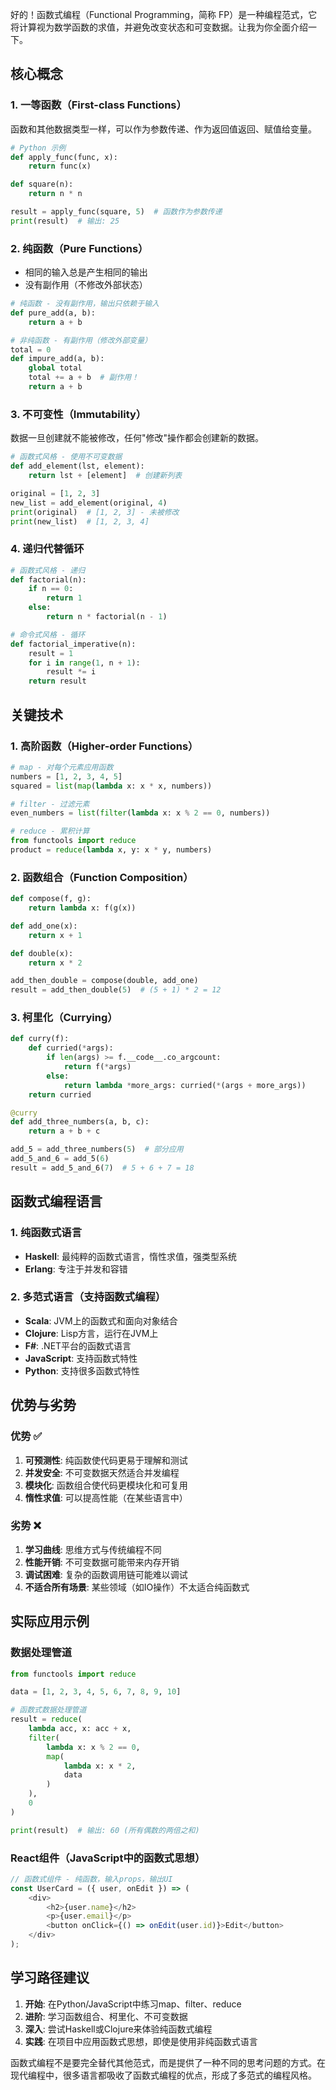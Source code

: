 好的！函数式编程（Functional Programming，简称 FP）是一种编程范式，它将计算视为数学函数的求值，并避免改变状态和可变数据。让我为你全面介绍一下。

## 核心概念

### 1. 一等函数（First-class Functions）
函数和其他数据类型一样，可以作为参数传递、作为返回值返回、赋值给变量。

```python
# Python 示例
def apply_func(func, x):
    return func(x)

def square(n):
    return n * n

result = apply_func(square, 5)  # 函数作为参数传递
print(result)  # 输出: 25
```

### 2. 纯函数（Pure Functions）
- 相同的输入总是产生相同的输出
- 没有副作用（不修改外部状态）

```python
# 纯函数 - 没有副作用，输出只依赖于输入
def pure_add(a, b):
    return a + b

# 非纯函数 - 有副作用（修改外部变量）
total = 0
def impure_add(a, b):
    global total
    total += a + b  # 副作用！
    return a + b
```

### 3. 不可变性（Immutability）
数据一旦创建就不能被修改，任何"修改"操作都会创建新的数据。

```python
# 函数式风格 - 使用不可变数据
def add_element(lst, element):
    return lst + [element]  # 创建新列表

original = [1, 2, 3]
new_list = add_element(original, 4)
print(original)  # [1, 2, 3] - 未被修改
print(new_list)  # [1, 2, 3, 4]
```

### 4. 递归代替循环
```python
# 函数式风格 - 递归
def factorial(n):
    if n == 0:
        return 1
    else:
        return n * factorial(n - 1)

# 命令式风格 - 循环
def factorial_imperative(n):
    result = 1
    for i in range(1, n + 1):
        result *= i
    return result
```

## 关键技术

### 1. 高阶函数（Higher-order Functions）
```python
# map - 对每个元素应用函数
numbers = [1, 2, 3, 4, 5]
squared = list(map(lambda x: x * x, numbers))

# filter - 过滤元素
even_numbers = list(filter(lambda x: x % 2 == 0, numbers))

# reduce - 累积计算
from functools import reduce
product = reduce(lambda x, y: x * y, numbers)
```

### 2. 函数组合（Function Composition）
```python
def compose(f, g):
    return lambda x: f(g(x))

def add_one(x):
    return x + 1

def double(x):
    return x * 2

add_then_double = compose(double, add_one)
result = add_then_double(5)  # (5 + 1) * 2 = 12
```

### 3. 柯里化（Currying）
```python
def curry(f):
    def curried(*args):
        if len(args) >= f.__code__.co_argcount:
            return f(*args)
        else:
            return lambda *more_args: curried(*(args + more_args))
    return curried

@curry
def add_three_numbers(a, b, c):
    return a + b + c

add_5 = add_three_numbers(5)  # 部分应用
add_5_and_6 = add_5(6)
result = add_5_and_6(7)  # 5 + 6 + 7 = 18
```

## 函数式编程语言

### 1. 纯函数式语言
- **Haskell**: 最纯粹的函数式语言，惰性求值，强类型系统
- **Erlang**: 专注于并发和容错

### 2. 多范式语言（支持函数式编程）
- **Scala**: JVM上的函数式和面向对象结合
- **Clojure**: Lisp方言，运行在JVM上
- **F#**: .NET平台的函数式语言
- **JavaScript**: 支持函数式特性
- **Python**: 支持很多函数式特性

## 优势与劣势

### 优势 ✅
1. **可预测性**: 纯函数使代码更易于理解和测试
2. **并发安全**: 不可变数据天然适合并发编程
3. **模块化**: 函数组合使代码更模块化和可复用
4. **惰性求值**: 可以提高性能（在某些语言中）

### 劣势 ❌
1. **学习曲线**: 思维方式与传统编程不同
2. **性能开销**: 不可变数据可能带来内存开销
3. **调试困难**: 复杂的函数调用链可能难以调试
4. **不适合所有场景**: 某些领域（如IO操作）不太适合纯函数式

## 实际应用示例

### 数据处理管道
```python
from functools import reduce

data = [1, 2, 3, 4, 5, 6, 7, 8, 9, 10]

# 函数式数据处理管道
result = reduce(
    lambda acc, x: acc + x,
    filter(
        lambda x: x % 2 == 0,
        map(
            lambda x: x * 2,
            data
        )
    ),
    0
)

print(result)  # 输出: 60 (所有偶数的两倍之和)
```

### React组件（JavaScript中的函数式思想）
```javascript
// 函数式组件 - 纯函数，输入props，输出UI
const UserCard = ({ user, onEdit }) => (
    <div>
        <h2>{user.name}</h2>
        <p>{user.email}</p>
        <button onClick={() => onEdit(user.id)}>Edit</button>
    </div>
);
```

## 学习路径建议

1. **开始**: 在Python/JavaScript中练习map、filter、reduce
2. **进阶**: 学习函数组合、柯里化、不可变数据
3. **深入**: 尝试Haskell或Clojure来体验纯函数式编程
4. **实践**: 在项目中应用函数式思想，即使是使用非纯函数式语言

函数式编程不是要完全替代其他范式，而是提供了一种不同的思考问题的方式。在现代编程中，很多语言都吸收了函数式编程的优点，形成了多范式的编程风格。